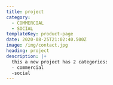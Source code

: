 ```yaml
---
title: project
category:
  - COMMERCIAL
  - SOCIAL
templateKey: product-page
date: 2020-08-25T21:02:40.500Z
image: /img/contact.jpg
heading: project
description: |+
  this a new project has 2 categories:
  - commercial
  -social
---
```


